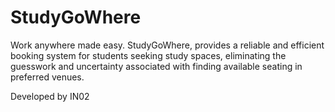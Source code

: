 
# StudyGoWhere

Work anywhere made easy. StudyGoWhere, provides a reliable and efficient booking system for students seeking study spaces, eliminating the guesswork and uncertainty associated with finding available seating in preferred venues.

Developed by IN02

